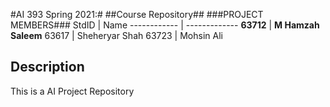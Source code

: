 #AI 393 Spring 2021:#
##Course Repository##
###PROJECT MEMBERS###
StdID | Name
------------ | -------------
**63712** | **M Hamzah Saleem**
63617 | Sheheryar Shah
63723 | Mohsin Ali

## Description ##
This is a AI Project Repository
